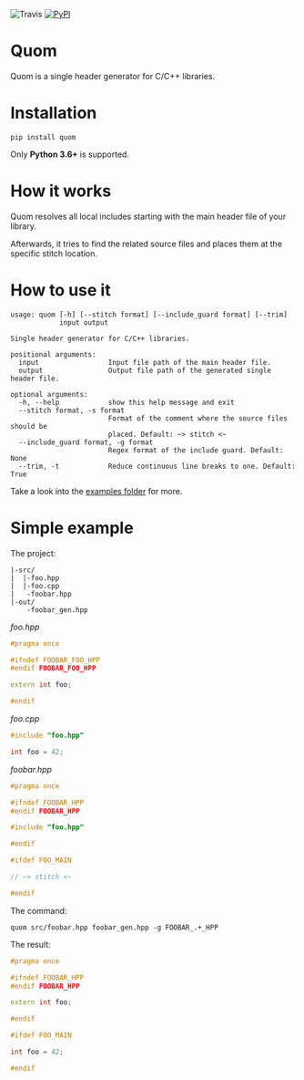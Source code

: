 ![Travis](https://travis-ci.org/Viatorus/quom.svg?branch=master)
[![PyPI](https://img.shields.io/pypi/v/quom.svg)](https://pypi.org/project/Quom/)


# Quom
Quom is a single header generator for C/C++ libraries.

# Installation

```
pip install quom
```

Only **Python 3.6+** is supported.

# How it works

Quom resolves all local includes starting with the main header file of your library.

Afterwards, it tries to find the related source files and places them at the specific stitch location.

# How to use it 

```
usage: quom [-h] [--stitch format] [--include_guard format] [--trim]
            input output

Single header generator for C/C++ libraries.

positional arguments:
  input                 Input file path of the main header file.
  output                Output file path of the generated single header file.

optional arguments:
  -h, --help            show this help message and exit
  --stitch format, -s format
                        Format of the comment where the source files should be
                        placed. Default: ~> stitch <~
  --include_guard format, -g format
                        Regex format of the include guard. Default: None
  --trim, -t            Reduce continuous line breaks to one. Default: True
```

Take a look into the [examples folder](examples/) for more.

# Simple example

The project:

```
|-src/
|  |-foo.hpp
|  |-foo.cpp
|   -foobar.hpp
|-out/
    -foobar_gen.hpp

```

*foo.hpp*

```cpp
#pragma once

#ifndef FOOBAR_FOO_HPP
#endif FOOBAR_FOO_HPP

extern int foo; 

#endif
```

*foo.cpp*

```cpp
#include "foo.hpp"

int foo = 42;
```

*foobar.hpp*

```cpp
#pragma once

#ifndef FOOBAR_HPP
#endif FOOBAR_HPP

#include "foo.hpp"

#endif

#ifdef FOO_MAIN

// ~> stitch <~

#endif
```

The command:

```
quom src/foobar.hpp foobar_gen.hpp -g FOOBAR_.+_HPP
```

The result:

```cpp
#pragma once

#ifndef FOOBAR_HPP
#endif FOOBAR_HPP

extern int foo;

#endif

#ifdef FOO_MAIN

int foo = 42;

#endif
```

